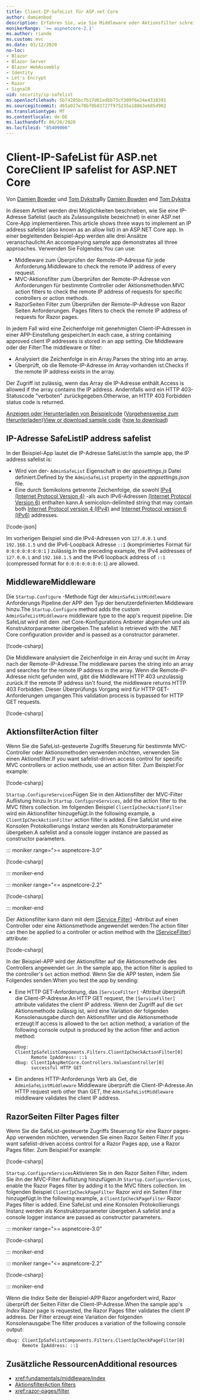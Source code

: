 ```yaml
---
title: Client-IP-SafeList für ASP.net Core
author: damienbod
description: Erfahren Sie, wie Sie Middleware oder Aktionsfilter schreiben, um Remote-IP-Adressen anhand einer Liste genehmigter IP-Adressen zu überprüfen.
monikerRange: '>= aspnetcore-2.1'
ms.author: riande
ms.custom: mvc
ms.date: 03/12/2020
no-loc:
- Blazor
- Blazor Server
- Blazor WebAssembly
- Identity
- Let's Encrypt
- Razor
- SignalR
uid: security/ip-safelist
ms.openlocfilehash: 5b74205bc7b17d61edbb73cf309f6e24e4318391
ms.sourcegitcommit: d65a027e78bf0b83727f975235a18863e685d902
ms.translationtype: MT
ms.contentlocale: de-DE
ms.lasthandoff: 06/26/2020
ms.locfileid: "85409006"
---
```

# <a name="client-ip-safelist-for-aspnet-core"></a><span data-ttu-id="a2ea1-103">Client-IP-SafeList für ASP.net Core</span><span class="sxs-lookup"><span data-stu-id="a2ea1-103">Client IP safelist for ASP.NET Core</span></span>

<span data-ttu-id="a2ea1-104">Von [Damien Bowder](https://twitter.com/damien_bod) und [Tom Dykstra](https://github.com/tdykstra)</span><span class="sxs-lookup"><span data-stu-id="a2ea1-104">By [Damien Bowden](https://twitter.com/damien_bod) and [Tom Dykstra](https://github.com/tdykstra)</span></span>
 
<span data-ttu-id="a2ea1-105">In diesem Artikel werden drei Möglichkeiten beschrieben, wie Sie eine IP-Adresse Safelist (auch als Zulassungsliste bezeichnet) in einer ASP.net Core-App implementieren.</span><span class="sxs-lookup"><span data-stu-id="a2ea1-105">This article shows three ways to implement an IP address safelist (also known as an allow list) in an ASP.NET Core app.</span></span> <span data-ttu-id="a2ea1-106">In einer begleitenden Beispiel-App werden alle drei Ansätze veranschaulicht.</span><span class="sxs-lookup"><span data-stu-id="a2ea1-106">An accompanying sample app demonstrates all three approaches.</span></span> <span data-ttu-id="a2ea1-107">Verwenden Sie Folgendes:</span><span class="sxs-lookup"><span data-stu-id="a2ea1-107">You can use:</span></span>

* <span data-ttu-id="a2ea1-108">Middleware zum Überprüfen der Remote-IP-Adresse für jede Anforderung.</span><span class="sxs-lookup"><span data-stu-id="a2ea1-108">Middleware to check the remote IP address of every request.</span></span>
* <span data-ttu-id="a2ea1-109">MVC-Aktionsfilter zum Überprüfen der Remote-IP-Adresse von Anforderungen für bestimmte Controller oder Aktionsmethoden.</span><span class="sxs-lookup"><span data-stu-id="a2ea1-109">MVC action filters to check the remote IP address of requests for specific controllers or action methods.</span></span>
* Razor<span data-ttu-id="a2ea1-110">Seiten Filter zum Überprüfen der Remote-IP-Adresse von Razor Seiten Anforderungen.</span><span class="sxs-lookup"><span data-stu-id="a2ea1-110"> Pages filters to check the remote IP address of requests for Razor pages.</span></span>

<span data-ttu-id="a2ea1-111">In jedem Fall wird eine Zeichenfolge mit genehmigten Client-IP-Adressen in einer APP-Einstellung gespeichert.</span><span class="sxs-lookup"><span data-stu-id="a2ea1-111">In each case, a string containing approved client IP addresses is stored in an app setting.</span></span> <span data-ttu-id="a2ea1-112">Die Middleware oder der Filter:</span><span class="sxs-lookup"><span data-stu-id="a2ea1-112">The middleware or filter:</span></span>

* <span data-ttu-id="a2ea1-113">Analysiert die Zeichenfolge in ein Array.</span><span class="sxs-lookup"><span data-stu-id="a2ea1-113">Parses the string into an array.</span></span> 
* <span data-ttu-id="a2ea1-114">Überprüft, ob die Remote-IP-Adresse im Array vorhanden ist.</span><span class="sxs-lookup"><span data-stu-id="a2ea1-114">Checks if the remote IP address exists in the array.</span></span>

<span data-ttu-id="a2ea1-115">Der Zugriff ist zulässig, wenn das Array die IP-Adresse enthält.</span><span class="sxs-lookup"><span data-stu-id="a2ea1-115">Access is allowed if the array contains the IP address.</span></span> <span data-ttu-id="a2ea1-116">Andernfalls wird ein HTTP 403-Statuscode "verboten" zurückgegeben.</span><span class="sxs-lookup"><span data-stu-id="a2ea1-116">Otherwise, an HTTP 403 Forbidden status code is returned.</span></span>

<span data-ttu-id="a2ea1-117">[Anzeigen oder Herunterladen von Beispielcode](https://github.com/dotnet/AspNetCore.Docs/tree/master/aspnetcore/security/ip-safelist/samples) ([Vorgehensweise zum Herunterladen](xref:index#how-to-download-a-sample))</span><span class="sxs-lookup"><span data-stu-id="a2ea1-117">[View or download sample code](https://github.com/dotnet/AspNetCore.Docs/tree/master/aspnetcore/security/ip-safelist/samples) ([how to download](xref:index#how-to-download-a-sample))</span></span>

## <a name="ip-address-safelist"></a><span data-ttu-id="a2ea1-118">IP-Adresse SafeList</span><span class="sxs-lookup"><span data-stu-id="a2ea1-118">IP address safelist</span></span>

<span data-ttu-id="a2ea1-119">In der Beispiel-App lautet die IP-Adresse SafeList:</span><span class="sxs-lookup"><span data-stu-id="a2ea1-119">In the sample app, the IP address safelist is:</span></span>

* <span data-ttu-id="a2ea1-120">Wird von der- `AdminSafeList` Eigenschaft in der *appsettings.js* Datei definiert.</span><span class="sxs-lookup"><span data-stu-id="a2ea1-120">Defined by the `AdminSafeList` property in the *appsettings.json* file.</span></span>
* <span data-ttu-id="a2ea1-121">Eine durch Semikolons getrennte Zeichenfolge, die sowohl [IPv4 (Internet Protocol Version 4)](https://wikipedia.org/wiki/IPv4) -als auch IPv6-Adressen [(Internet Protocol Version 6)](https://wikipedia.org/wiki/IPv6) enthalten kann.</span><span class="sxs-lookup"><span data-stu-id="a2ea1-121">A semicolon-delimited string that may contain both [Internet Protocol version 4 (IPv4)](https://wikipedia.org/wiki/IPv4) and [Internet Protocol version 6 (IPv6)](https://wikipedia.org/wiki/IPv6) addresses.</span></span>

[!code-json[](ip-safelist/samples/3.x/ClientIpAspNetCore/appsettings.json?range=1-3&highlight=2)]

<span data-ttu-id="a2ea1-122">Im vorherigen Beispiel sind die IPv4-Adressen von `127.0.0.1` und `192.168.1.5` und die IPv6-Loopback Adresse `::1` (komprimiertes Format für `0:0:0:0:0:0:0:1` ) zulässig.</span><span class="sxs-lookup"><span data-stu-id="a2ea1-122">In the preceding example, the IPv4 addresses of `127.0.0.1` and `192.168.1.5` and the IPv6 loopback address of `::1` (compressed format for `0:0:0:0:0:0:0:1`) are allowed.</span></span>

## <a name="middleware"></a><span data-ttu-id="a2ea1-123">Middleware</span><span class="sxs-lookup"><span data-stu-id="a2ea1-123">Middleware</span></span>

<span data-ttu-id="a2ea1-124">Die `Startup.Configure` -Methode fügt der `AdminSafeListMiddleware` Anforderungs Pipeline der APP den Typ der benutzerdefinierten Middleware hinzu.</span><span class="sxs-lookup"><span data-stu-id="a2ea1-124">The `Startup.Configure` method adds the custom `AdminSafeListMiddleware` middleware type to the app's request pipeline.</span></span> <span data-ttu-id="a2ea1-125">Die SafeList wird mit dem .net Core-Konfigurations Anbieter abgerufen und als Konstruktorparameter übergeben.</span><span class="sxs-lookup"><span data-stu-id="a2ea1-125">The safelist is retrieved with the .NET Core configuration provider and is passed as a constructor parameter.</span></span>

[!code-csharp[](ip-safelist/samples/3.x/ClientIpAspNetCore/Startup.cs?name=snippet_ConfigureAddMiddleware)]

<span data-ttu-id="a2ea1-126">Die Middleware analysiert die Zeichenfolge in ein Array und sucht im Array nach der Remote-IP-Adresse.</span><span class="sxs-lookup"><span data-stu-id="a2ea1-126">The middleware parses the string into an array and searches for the remote IP address in the array.</span></span> <span data-ttu-id="a2ea1-127">Wenn die Remote-IP-Adresse nicht gefunden wird, gibt die Middleware HTTP 403 unzulässig zurück.</span><span class="sxs-lookup"><span data-stu-id="a2ea1-127">If the remote IP address isn't found, the middleware returns HTTP 403 Forbidden.</span></span> <span data-ttu-id="a2ea1-128">Dieser Überprüfungs Vorgang wird für HTTP GET-Anforderungen umgangen.</span><span class="sxs-lookup"><span data-stu-id="a2ea1-128">This validation process is bypassed for HTTP GET requests.</span></span>

[!code-csharp[](ip-safelist/samples/Shared/ClientIpSafelistComponents/Middlewares/AdminSafeListMiddleware.cs?name=snippet_ClassOnly)]

## <a name="action-filter"></a><span data-ttu-id="a2ea1-129">Aktionsfilter</span><span class="sxs-lookup"><span data-stu-id="a2ea1-129">Action filter</span></span>

<span data-ttu-id="a2ea1-130">Wenn Sie die SafeList-gesteuerte Zugriffs Steuerung für bestimmte MVC-Controller oder Aktionsmethoden verwenden möchten, verwenden Sie einen Aktionsfilter.</span><span class="sxs-lookup"><span data-stu-id="a2ea1-130">If you want safelist-driven access control for specific MVC controllers or action methods, use an action filter.</span></span> <span data-ttu-id="a2ea1-131">Zum Beispiel:</span><span class="sxs-lookup"><span data-stu-id="a2ea1-131">For example:</span></span>

[!code-csharp[](ip-safelist/samples/Shared/ClientIpSafelistComponents/Filters/ClientIpCheckActionFilter.cs?name=snippet_ClassOnly)]

<span data-ttu-id="a2ea1-132">`Startup.ConfigureServices`Fügen Sie in den Aktionsfilter der MVC-Filter Auflistung hinzu.</span><span class="sxs-lookup"><span data-stu-id="a2ea1-132">In `Startup.ConfigureServices`, add the action filter to the MVC filters collection.</span></span> <span data-ttu-id="a2ea1-133">Im folgenden Beispiel `ClientIpCheckActionFilter` wird ein Aktionsfilter hinzugefügt.</span><span class="sxs-lookup"><span data-stu-id="a2ea1-133">In the following example, a `ClientIpCheckActionFilter` action filter is added.</span></span> <span data-ttu-id="a2ea1-134">Eine SafeList und eine Konsolen Protokollierungs Instanz werden als Konstruktorparameter übergeben.</span><span class="sxs-lookup"><span data-stu-id="a2ea1-134">A safelist and a console logger instance are passed as constructor parameters.</span></span>

::: moniker range=">= aspnetcore-3.0"

[!code-csharp[](ip-safelist/samples/3.x/ClientIpAspNetCore/Startup.cs?name=snippet_ConfigureServicesActionFilter)]

::: moniker-end

::: moniker range="<= aspnetcore-2.2"

[!code-csharp[](ip-safelist/samples/2.x/ClientIpAspNetCore/Startup.cs?name=snippet_ConfigureServicesActionFilter)]

::: moniker-end

<span data-ttu-id="a2ea1-135">Der Aktionsfilter kann dann mit dem [[Service Filter]](xref:Microsoft.AspNetCore.Mvc.ServiceFilterAttribute) -Attribut auf einen Controller oder eine Aktionsmethode angewendet werden:</span><span class="sxs-lookup"><span data-stu-id="a2ea1-135">The action filter can then be applied to a controller or action method with the [[ServiceFilter]](xref:Microsoft.AspNetCore.Mvc.ServiceFilterAttribute) attribute:</span></span>

[!code-csharp[](ip-safelist/samples/3.x/ClientIpAspNetCore/Controllers/ValuesController.cs?name=snippet_ActionFilter&highlight=1)]

<span data-ttu-id="a2ea1-136">In der Beispiel-APP wird der Aktionsfilter auf die Aktionsmethode des Controllers angewendet `Get` .</span><span class="sxs-lookup"><span data-stu-id="a2ea1-136">In the sample app, the action filter is applied to the controller's `Get` action method.</span></span> <span data-ttu-id="a2ea1-137">Wenn Sie die APP testen, indem Sie Folgendes senden:</span><span class="sxs-lookup"><span data-stu-id="a2ea1-137">When you test the app by sending:</span></span>

* <span data-ttu-id="a2ea1-138">Eine HTTP GET-Anforderung, das `[ServiceFilter]` -Attribut überprüft die Client-IP-Adresse.</span><span class="sxs-lookup"><span data-stu-id="a2ea1-138">An HTTP GET request, the `[ServiceFilter]` attribute validates the client IP address.</span></span> <span data-ttu-id="a2ea1-139">Wenn der Zugriff auf die `Get` Aktionsmethode zulässig ist, wird eine Variation der folgenden Konsolenausgabe durch den Aktionsfilter und die Aktionsmethode erzeugt:</span><span class="sxs-lookup"><span data-stu-id="a2ea1-139">If access is allowed to the `Get` action method, a variation of the following console output is produced by the action filter and action method:</span></span>

    ```
    dbug: ClientIpSafelistComponents.Filters.ClientIpCheckActionFilter[0]
          Remote IpAddress: ::1
    dbug: ClientIpAspNetCore.Controllers.ValuesController[0]
          successful HTTP GET    
    ```

* <span data-ttu-id="a2ea1-140">Ein anderes HTTP-Anforderungs Verb als Get, die `AdminSafeListMiddleware` Middleware überprüft die Client-IP-Adresse.</span><span class="sxs-lookup"><span data-stu-id="a2ea1-140">An HTTP request verb other than GET, the `AdminSafeListMiddleware` middleware validates the client IP address.</span></span>

## <a name="razor-pages-filter"></a>Razor<span data-ttu-id="a2ea1-141">Seiten Filter</span><span class="sxs-lookup"><span data-stu-id="a2ea1-141"> Pages filter</span></span>

<span data-ttu-id="a2ea1-142">Wenn Sie die SafeList-gesteuerte Zugriffs Steuerung für eine Razor pages-App verwenden möchten, verwenden Sie einen Razor Seiten Filter.</span><span class="sxs-lookup"><span data-stu-id="a2ea1-142">If you want safelist-driven access control for a Razor Pages app, use a Razor Pages filter.</span></span> <span data-ttu-id="a2ea1-143">Zum Beispiel:</span><span class="sxs-lookup"><span data-stu-id="a2ea1-143">For example:</span></span>

[!code-csharp[](ip-safelist/samples/Shared/ClientIpSafelistComponents/Filters/ClientIpCheckPageFilter.cs?name=snippet_ClassOnly)]

<span data-ttu-id="a2ea1-144">`Startup.ConfigureServices`Aktivieren Sie in den Razor Seiten Filter, indem Sie ihn der MVC-Filter Auflistung hinzufügen.</span><span class="sxs-lookup"><span data-stu-id="a2ea1-144">In `Startup.ConfigureServices`, enable the Razor Pages filter by adding it to the MVC filters collection.</span></span> <span data-ttu-id="a2ea1-145">Im folgenden Beispiel `ClientIpCheckPageFilter` Razor wird ein Seiten Filter hinzugefügt.</span><span class="sxs-lookup"><span data-stu-id="a2ea1-145">In the following example, a `ClientIpCheckPageFilter` Razor Pages filter is added.</span></span> <span data-ttu-id="a2ea1-146">Eine SafeList und eine Konsolen Protokollierungs Instanz werden als Konstruktorparameter übergeben.</span><span class="sxs-lookup"><span data-stu-id="a2ea1-146">A safelist and a console logger instance are passed as constructor parameters.</span></span>

::: moniker range=">= aspnetcore-3.0"

[!code-csharp[](ip-safelist/samples/3.x/ClientIpAspNetCore/Startup.cs?name=snippet_ConfigureServicesPageFilter)]

::: moniker-end

::: moniker range="<= aspnetcore-2.2"

[!code-csharp[](ip-safelist/samples/2.x/ClientIpAspNetCore/Startup.cs?name=snippet_ConfigureServicesPageFilter)]

::: moniker-end

<span data-ttu-id="a2ea1-147">Wenn die *Index* Seite der Beispiel-APP Razor angefordert wird, Razor überprüft der Seiten Filter die Client-IP-Adresse.</span><span class="sxs-lookup"><span data-stu-id="a2ea1-147">When the sample app's *Index* Razor page is requested, the Razor Pages filter validates the client IP address.</span></span> <span data-ttu-id="a2ea1-148">Der Filter erzeugt eine Variation der folgenden Konsolenausgabe:</span><span class="sxs-lookup"><span data-stu-id="a2ea1-148">The filter produces a variation of the following console output:</span></span>

```
dbug: ClientIpSafelistComponents.Filters.ClientIpCheckPageFilter[0]
      Remote IpAddress: ::1
```

## <a name="additional-resources"></a><span data-ttu-id="a2ea1-149">Zusätzliche Ressourcen</span><span class="sxs-lookup"><span data-stu-id="a2ea1-149">Additional resources</span></span>

* <xref:fundamentals/middleware/index>
* [<span data-ttu-id="a2ea1-150">Aktionsfilter</span><span class="sxs-lookup"><span data-stu-id="a2ea1-150">Action filters</span></span>](xref:mvc/controllers/filters#action-filters)
* <xref:razor-pages/filter>
